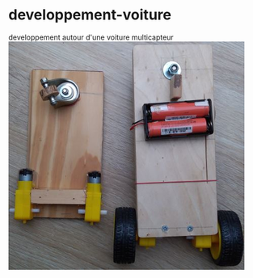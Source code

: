 # developpement-voiture
developpement autour d'une voiture multicapteur
![affiche](https://github.com/anumby-source/developpement-voiture/blob/main/bois.JPG)
